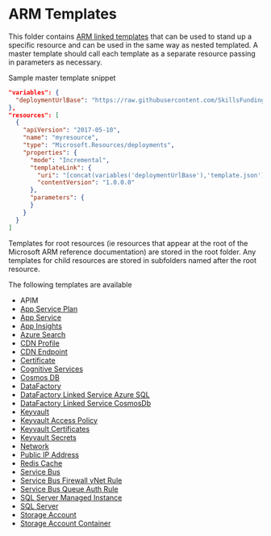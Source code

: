 # ARM Templates

This folder contains [ARM linked templates](https://docs.microsoft.com/en-us/azure/azure-resource-manager/resource-group-linked-templates)
that can be used to stand up a specific resource and can be used in the same way as nested templated.
A master template should call each template as a separate resource passing in parameters as necessary.

Sample master template snippet

```json
"variables": {
  "deploymentUrlBase": "https://raw.githubusercontent.com/SkillsFundingAgency/dfc-devops/master/ArmTemplates/"
},
"resources": [
  {
    "apiVersion": "2017-05-10",
    "name": "myresource",
    "type": "Microsoft.Resources/deployments",
    "properties": {
      "mode": "Incremental",
      "templateLink": {
        "uri": "[concat(variables('deploymentUrlBase'),'template.json')]",
        "contentVersion": "1.0.0.0"
      },
      "parameters": {
      }
    }
  }
]
```

Templates for root resources (ie resources that appear at the root of the Microsoft ARM reference documentation) are stored in the root folder.  Any templates for child resources are stored in subfolders named after the root resource.

The following templates are available

* APIM
* [App Service Plan](app-service-plan.md)
* [App Service](app-service.md)
* [App Insights](application-insights.json)
* [Azure Search](azure-search.md)
* [CDN Profile](cdn-profile.md)
* [CDN Endpoint](CDN/cdn-endpoint.md)
* [Certificate](certificate.md)
* [Cognitive Services](cognitive-services.md)
* [Cosmos DB](cosmos-db.md)
* [DataFactory](datafactory.md)
* [DataFactory Linked Service Azure SQL](DataFactory/datafactory-linkedservice-azuresql.md)
* [DataFactory Linked Service CosmosDb](DataFactory/datafactory-linkedservice-cosmosdb.md)
* [Keyvault](keyvault.md)
* [Keyvault Access Policy](KeyVault/keyvault-access-policy.md)
* [Keyvault Certificates](KeyVault/keyvault-certificates.md)
* [Keyvault Secrets](KeyVault/keyvault-secrets.md)
* [Network](network.md)
* [Public IP Address](public-ip.md)
* [Redis Cache](redis.md)
* [Service Bus](ServiceBus/service-bus.md)
* [Service Bus Firewall vNet Rule](ServiceBus/servicebus-firewall-vnetrule.md)
* [Service Bus Queue Auth Rule](ServiceBus/servicebus-queue-authrule.md)
* [SQL Server Managed Instance](sql-managed-instance.md)
* [SQL Server](sql-server.md)
* [Storage Account](storage-account.md)
* [Storage Account Container](Storage/storage-account-arm-container.md)
